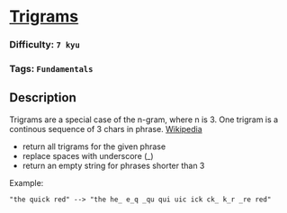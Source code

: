 # [Trigrams](https://www.codewars.com/kata/55d8dc4c8e629e55dc000068)

### Difficulty: `7 kyu`

### Tags: `Fundamentals`

## Description

Trigrams are a special case of the n-gram, where n is 3. One trigram is a continous sequence of 3 chars in phrase. [Wikipedia](https://en.wikipedia.org/wiki/Trigram)

- return all trigrams for the given phrase
- replace spaces with underscore (_)
- return an empty string for phrases shorter than 3

Example:

```
"the quick red" --> "the he_ e_q _qu qui uic ick ck_ k_r _re red"
```